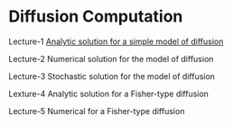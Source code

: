 # Diffusion Computation
Lecture-1 [Analytic solution for a simple model of diffusion](http://nbviewer.ipython.org/github/alvason/Diffusion-pulse/blob/master/Diffusion-analytic.ipynb)

Lecture-2 Numerical solution for the model of diffusion

Lecture-3 Stochastic solution for the model of diffusion

Lexture-4 Analytic solution for a Fisher-type diffusion

Lecture-5 Numerical for a Fisher-type diffusion
